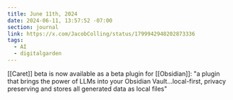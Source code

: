 ```yaml
---
title: June 11th, 2024
date: 2024-06-11, 13:57:52 -07:00
section: journal
link: https://x.com/JacobColling/status/1799942948202873336
tags:
  - AI
  - digitalgarden
---
```

[[Caret]] beta is now available as a beta plugin for [[Obsidian]]: "a plugin that brings the power of LLMs into your Obsidian Vault…local-first, privacy preserving and stores all generated data as local files"